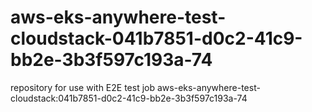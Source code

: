 # aws-eks-anywhere-test-cloudstack-041b7851-d0c2-41c9-bb2e-3b3f597c193a-74
repository for use with E2E test job aws-eks-anywhere-test-cloudstack:041b7851-d0c2-41c9-bb2e-3b3f597c193a-74
